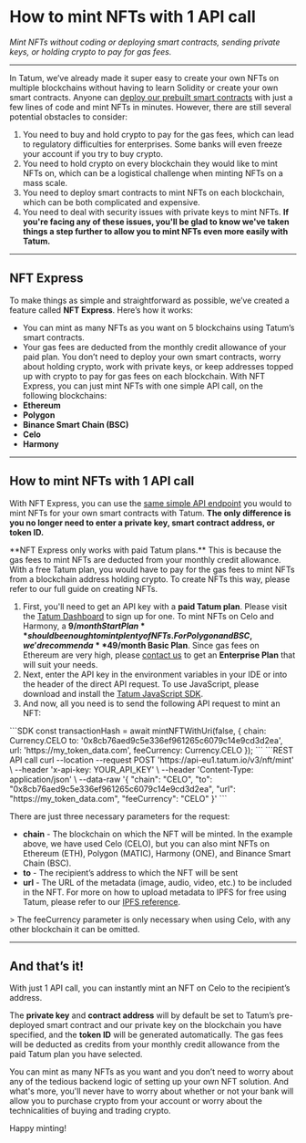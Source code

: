 # How to mint NFTs with 1 API call

*Mint NFTs without coding or deploying smart contracts, sending private keys, or holding crypto to pay for gas fees.*

---

In Tatum, we’ve already made it super easy to create your own NFTs on multiple blockchains without having to learn Solidity or create your own smart contracts. Anyone can [deploy our prebuilt smart contracts](https://developer.tatum.io/guides/blockchain/how-to-create-nft-token) with just a few lines of code and mint NFTs in minutes.
However, there are still several potential obstacles to consider:
1. You need to buy and hold crypto to pay for the gas fees, which can lead to regulatory difficulties for enterprises. Some banks will even freeze your account if you try to buy crypto.
2. You need to hold crypto on every blockchain they would like to mint NFTs on, which can be a logistical challenge when minting NFTs on a mass scale. 
3. You need to deploy smart contracts to mint NFTs on each blockchain, which can be both complicated and expensive. 
4. You need to deal with security issues with private keys to mint NFTs.
**If you're facing any of these issues, you'll be glad to know we've taken things a step further to allow you to mint NFTs even more easily with Tatum.**

---

## NFT Express

To make things as simple and straightforward as possible, we’ve created a feature called **NFT Express**. Here’s how it works:
- You can mint as many NFTs as you want on 5 blockchains using Tatum’s smart contracts. 
- Your gas fees are deducted from the monthly credit allowance of your paid plan.
You don’t need to deploy your own smart contracts, worry about holding crypto, work with private keys, or keep addresses topped up with crypto to pay for gas fees on each blockchain. With NFT Express, you can just mint NFTs with one simple API call, on the following blockchains:
- **Ethereum** 
- **Polygon** 
- **Binance Smart Chain (BSC)**
- **Celo** 
- **Harmony**

---

## How to mint NFTs with 1 API call

With NFT Express, you can use the [same simple API endpoint](https://developer.tatum.io/rest/smart-contracts/mint-nft) you would to mint NFTs for your own smart contracts with Tatum. **The only difference is you no longer need to enter a private key, smart contract address, or token ID.** 

<div class="toolbar-warning">
**NFT Express only works with paid Tatum plans.** This is because the gas fees to mint NFTs are deducted from your monthly credit allowance. With a free Tatum plan, you would have to pay for the gas fees to mint NFTs from a blockchain address holding crypto. To create NFTs this way, please refer to our full guide on creating NFTs.
</div>

1. First, you'll need to get an API key with a **paid Tatum plan**. Please visit the [Tatum Dashboard](https://dashboard.tatum.io/login) to sign up for one. To mint NFTs on Celo and Harmony, a **$9/month Start Plan** should be enough to mint plenty of NFTs. For Polygon and BSC, we'd recommend a **$49/month Basic Plan**. Since gas fees on Ethereum are very high, please [contact us](mailto:sales@tatum.io) to get an **Enterprise Plan** that will suit your needs.
2. Next, enter the API key in the environment variables in your IDE or into the header of the direct API request. To use JavaScript, please download and install the [Tatum JavaScript SDK](https://tatum.io/tatum-js.html).
3. And now, all you need is to send the following API request to mint an NFT:

<div class='tabbed-code-blocks'>
```SDK
const transactionHash = await mintNFTWithUri(false, {
    chain: Currency.CELO
    to: '0x8cb76aed9c5e336ef961265c6079c14e9cd3d2ea',
    url: 'https://my_token_data.com',
    feeCurrency: Currency.CELO
});
```
```REST API call
curl --location --request POST 'https://api-eu1.tatum.io/v3/nft/mint' \
--header 'x-api-key: YOUR_API_KEY' \
--header 'Content-Type: application/json' \
--data-raw '{
   "chain": "CELO",
   "to": "0x8cb76aed9c5e336ef961265c6079c14e9cd3d2ea",
   "url": "https://my_token_data.com",
   "feeCurrency": "CELO"
}'
```
</div>

There are just three necessary parameters for the request:
- **chain** - The blockchain on which the NFT will be minted. In the example above, we have used Celo (CELO), but you can also mint NFTs on Ethereum (ETH), Polygon (MATIC), Harmony (ONE), and Binance Smart Chain (BSC).
- **to** - The recipient’s address to which the NFT will be sent
- **url** - The URL of the metadata (image, audio, video, etc.) to be included in the NFT. For more on how to upload metadata to IPFS for free using Tatum, please refer to our [IPFS reference](../https://developer.tatum.io/rest/storage/store-data-to-ipfs).

<div class="toolbar-note">
> The feeCurrency parameter is only necessary when using Celo, with any other blockchain it can be omitted. 
</div>

---

## And that’s it!

With just 1 API call, you can instantly mint an NFT on Celo to the recipient’s address. 

The **private key** and **contract address** will by default be set to Tatum’s pre-deployed smart contract and our private key on the blockchain you have specified, and the **token ID** will be generated automatically. The gas fees will be deducted as credits from your monthly credit allowance from the paid Tatum plan you have selected.

You can mint as many NFTs as you want and you don’t need to worry about any of the tedious backend logic of setting up your own NFT solution. And what's more, you'll never have to worry about whether or not your bank will allow you to purchase crypto from your account or worry about the technicalities of buying and trading crypto. 

Happy minting!




















































